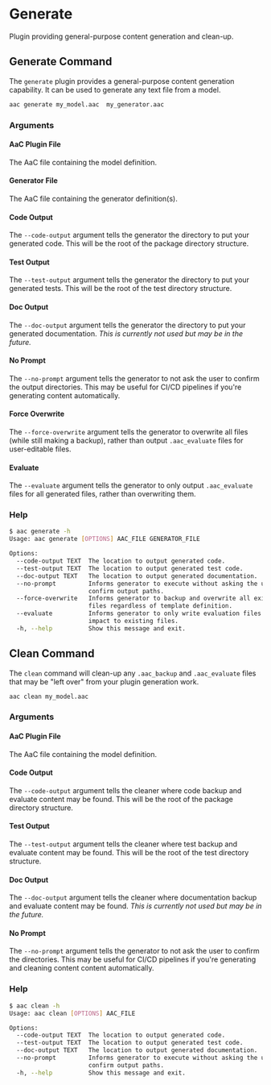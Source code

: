 # Generate

Plugin providing general-purpose content generation and clean-up.

## Generate Command

The `generate` plugin provides a general-purpose content generation capability.  It can be used to generate any text file from a model.

```bash
aac generate my_model.aac  my_generator.aac
```

### Arguments

#### AaC Plugin File

The AaC file containing the model definition.

#### Generator File

The AaC file containing the generator definition(s).

#### Code Output

The `--code-output` argument tells the generator the directory to put your generated code.  This will be the root of the package directory structure.

#### Test Output

The `--test-output` argument tells the generator the directory to put your generated tests.  This will be the root of the test directory structure.

#### Doc Output

The `--doc-output` argument tells the generator the directory to put your generated documentation.  _This is currently not used but may be in the future._

#### No Prompt

The `--no-prompt` argument tells the generator to not ask the user to confirm the output directories.  This may be useful for CI/CD pipelines if you're generating content automatically.

#### Force Overwrite

The `--force-overwrite` argument tells the generator to overwrite all files (while still making a backup), rather than output `.aac_evaluate` files for user-editable files.

#### Evaluate

The `--evaluate` argument tells the generator to only output `.aac_evaluate` files for all generated files, rather than overwriting them.

### Help

```bash
$ aac generate -h
Usage: aac generate [OPTIONS] AAC_FILE GENERATOR_FILE

Options:
  --code-output TEXT  The location to output generated code.
  --test-output TEXT  The location to output generated test code.
  --doc-output TEXT   The location to output generated documentation.
  --no-prompt         Informs generator to execute without asking the user to
                      confirm output paths.
  --force-overwrite   Informs generator to backup and overwrite all existing
                      files regardless of template definition.
  --evaluate          Informs generator to only write evaluation files with no
                      impact to existing files.
  -h, --help          Show this message and exit.
```

## Clean Command

The `clean` command will clean-up any `.aac_backup` and `.aac_evaluate` files that may be "left over" from your plugin generation work.

```bash
aac clean my_model.aac
```

### Arguments

#### AaC Plugin File

The AaC file containing the model definition.

#### Code Output

The `--code-output` argument tells the cleaner where code backup and evaluate content may be found.  This will be the root of the package directory structure.

#### Test Output

The `--test-output` argument tells the cleaner where test backup and evaluate content may be found.  This will be the root of the test directory structure.

#### Doc Output

The `--doc-output` argument tells the cleaner where documentation backup and evaluate content may be found.  _This is currently not used but may be in the future._

#### No Prompt

The `--no-prompt` argument tells the generator to not ask the user to confirm the directories.  This may be useful for CI/CD pipelines if you're generating and cleaning content content automatically.

### Help

```bash
$ aac clean -h
Usage: aac clean [OPTIONS] AAC_FILE

Options:
  --code-output TEXT  The location to output generated code.
  --test-output TEXT  The location to output generated test code.
  --doc-output TEXT   The location to output generated documentation.
  --no-prompt         Informs generator to execute without asking the user to
                      confirm output paths.
  -h, --help          Show this message and exit.
```